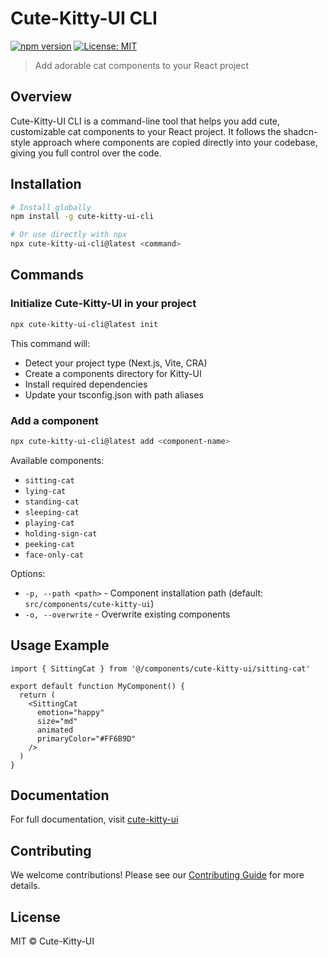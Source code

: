 # Cute-Kitty-UI CLI

[![npm version](https://img.shields.io/npm/v/cute-kitty-ui-cli.svg)](https://www.npmjs.com/package/cute-kitty-ui-cli)
[![License: MIT](https://img.shields.io/badge/License-MIT-yellow.svg)](https://opensource.org/licenses/MIT)

> Add adorable cat components to your React project

## Overview

Cute-Kitty-UI CLI is a command-line tool that helps you add cute, customizable cat components to your React project. It follows the shadcn-style approach where components are copied directly into your codebase, giving you full control over the code.

## Installation

```bash
# Install globally
npm install -g cute-kitty-ui-cli

# Or use directly with npx
npx cute-kitty-ui-cli@latest <command>
```

## Commands

### Initialize Cute-Kitty-UI in your project

```bash
npx cute-kitty-ui-cli@latest init
```

This command will:
- Detect your project type (Next.js, Vite, CRA)
- Create a components directory for Kitty-UI
- Install required dependencies
- Update your tsconfig.json with path aliases

### Add a component

```bash
npx cute-kitty-ui-cli@latest add <component-name>
```

Available components:
- `sitting-cat`
- `lying-cat`
- `standing-cat`
- `sleeping-cat`
- `playing-cat`
- `holding-sign-cat`
- `peeking-cat`
- `face-only-cat`

Options:
- `-p, --path <path>` - Component installation path (default: `src/components/cute-kitty-ui`)
- `-o, --overwrite` - Overwrite existing components

## Usage Example

```tsx
import { SittingCat } from '@/components/cute-kitty-ui/sitting-cat'

export default function MyComponent() {
  return (
    <SittingCat 
      emotion="happy" 
      size="md" 
      animated 
      primaryColor="#FF6B9D"
    />
  )
}
```

## Documentation

For full documentation, visit [cute-kitty-ui](https://cute-kitty-ui-docs.vercel.app/)

## Contributing

We welcome contributions! Please see our [Contributing Guide](https://github.com/opcxder/cute-kitty-ui/blob/main/CONTRIBUTING.md) for more details.

## License

MIT © Cute-Kitty-UI
